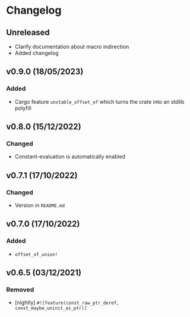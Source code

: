 # Changelog

## Unreleased
 - Clarify documentation about macro indirection
 - Added changelog

## v0.9.0 (18/05/2023)
### Added
 - Cargo feature `unstable_offset_of` which turns the crate into an stdlib polyfill

## v0.8.0 (15/12/2022)
### Changed
 - Constant-evaluation is automatically enabled

## v0.7.1 (17/10/2022)
### Changed
 - Version in `README.md`

## v0.7.0 (17/10/2022)
### Added
 - `offset_of_union!`

## v0.6.5 (03/12/2021)
### Removed
 - [nightly] `#![feature(const_raw_ptr_deref, const_maybe_uninit_as_ptr)]`
